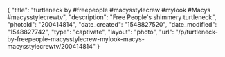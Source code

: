 {
    "title": "turtleneck by #freepeople #macysstylecrew #mylook #Macys #macysstylecrewtv",
    "description": "Free People's shimmery turtleneck",
    "photoId": "200414814",
    "date_created": "1548827520",
    "date_modified": "1548827742",
    "type": "captivate",
    "layout": "photo",
    "url": "\/p\/turtleneck-by-freepeople-macysstylecrew-mylook-macys-macysstylecrewtv\/200414814"
}